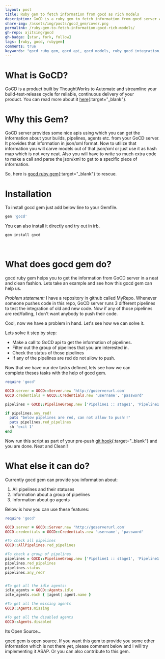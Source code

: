 ```yaml
---
layout: post
title: Ruby gem to fetch information from gocd as rich models
description: GoCD is a ruby gem to fetch information from gocd server as models. It will make the api calls on your behalf and get you the information that you want.
share-img: /assets/img/posts/gocd_gem/cover.png
permalink: /ruby-gem-to-fetch-information-gocd-rich-models/
gh-repo: ajitsing/gocd
gh-badge: [star, fork, follow]
tags: [ruby, gocd, rubygem]
comments: true
keywords: "gocd ruby gem, gocd api, gocd models, ruby gocd integration, gocd pipeline status, gocd automation, ruby gem gocd, gocd server info, gocd agents, gocd open source"
---
```


# What is GoCD?

GoCD is a product built by ThoughtWorks to Automate and streamline your build-test-release cycle for reliable, continuous delivery of your product. You can read more about it [here](https://www.go.cd/){:target="_blank"}.

# Why this Gem?

GoCD server provides some nice apis using which you can get the information about your builds, pipelines, agents etc. from your GoCD server. It provides that information in json/xml format. Now to utilize that information you will carve models out of that json/xml or just use it as hash map which is not very neat. Also you will have to write so much extra code to make a call and parse the json/xml to get to a specific piece of information.

So, here is [gocd ruby gem](https://github.com/ajitsing/gocd){:target="_blank"} to rescue.

# Installation

To install gocd gem just add below line to your Gemfile.

```ruby
gem 'gocd'
```

You can also install it directly and try out in irb.

```bash
gem install gocd
```
<br>

# What does gocd gem do?

gocd ruby gem helps you to get the information from GoCD server in a neat and clean fashion. Lets take an example and see how this gocd gem can help us.

*Problem statement:* I have a repository in github called MyRepo. Whenever someone pushes code in this repo, GoCD server runs 3 different pipelines to test the integration of old and new code. Now if any of those pipelines are red/failing, I don't want anybody to push their code.

Cool, now we have a problem in hand. Let's see how we can solve it.

Lets solve it step by step:

* Make a call to GoCD api to get the information of pipelines.
* Filter out the group of pipelines that you are interested in.
* Check the status of those pipelines
* If any of the pipelines are red do not allow to push.

Now that we have our dev tasks defined, lets see how we can complete theses tasks with the help of gocd gem.

```ruby
require 'gocd'

GOCD.server = GOCD::Server.new 'http://goserverurl.com'
GOCD.credentials = GOCD::Credentials.new 'username', 'password'

pipelines = GOCD::PipelineGroup.new ['Pipeline1 :: stage1', 'Pipeline1 :: stage2', 'Pipeline2 :: stage1']

if pipelines.any_red?
  puts "below pipelines are red, can not allow to push!!"
  puts pipelines.red_pipelines
  sh 'exit 1'
end
```

Now run this script as part of your pre-push [git hook](https://git-scm.com/book/en/v2/Customizing-Git-Git-Hooks){:target="_blank"} and you are done. Neat and Clean!!

# What else it can do?

Currently gocd gem can provide you information about:

1. All pipelines and their statuses
2. Information about a group of pipelines
3. Information about go agents

Below is how you can use these features:

```ruby
require 'gocd'

GOCD.server = GOCD::Server.new 'http://goserverurl.com'
GOCD.credentials = GOCD::Credentials.new 'username', 'password'

#To check all pipelines
GOCD::AllPipelines.red_pipelines

#To check a group of pipelines
pipelines = GOCD::PipelineGroup.new ['Pipeline1 :: stage1', 'Pipeline1 :: stage2', 'Pipeline2 :: stage1']
pipelines.red_pipelines
pipelines.status
pipelines.any_red?


#To get all the idle agents:
idle_agents = GOCD::Agents.idle
idle_agents.each { |agent| agent.name }

#To get all the missing agents
GOCD::Agents.missing

#To get all the disabled agents
GOCD::Agents.disabled
```

Its Open Source...

gocd gem is open source. If you want this gem to provide you some other information which is not there yet, please comment below and I will try implementing it ASAP. Or you can also contribute to this gem.
